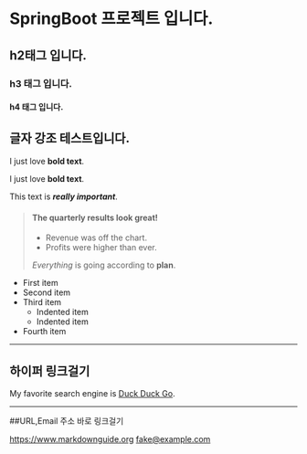 # SpringBoot 프로젝트 입니다.

## h2태그 입니다.

### h3 태그 입니다.

#### h4 태그 입니다.

## 글자 강조 테스트입니다.

I just love **bold text**.

I just love __bold text__.

This text is ***really important***.



> #### The quarterly results look great!
>
> - Revenue was off the chart.
> - Profits were higher than ever.
>
>  *Everything* is going according to **plan**.


- First item
- Second item
- Third item
    - Indented item
    - Indented item
- Fourth item

---

## 하이퍼 링크걸기

My favorite search engine is [Duck Duck Go](https://duckduckgo.com "The best search engine for privacy").



---
##URL,Email 주소 바로 링크걸기

<https://www.markdownguide.org>
<fake@example.com>
